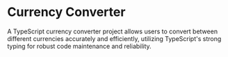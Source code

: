# Currency Converter
 A TypeScript currency converter project allows users to convert between different currencies accurately and efficiently, utilizing TypeScript's strong typing for robust code maintenance and reliability.
